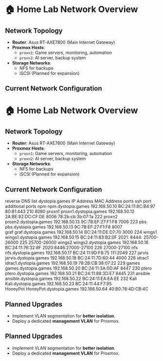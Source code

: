 # 🏠 Home Lab Network Overview

## **Network Topology**
- **Router**: Asus RT-AXE7800 (Main Internet Gateway)
- **Proxmox Hosts**:
  - `proxn1`: Game servers, monitoring, automation
  - `proxn2`: AI server, backup system
- **Storage Networks**: 
  - NFS for backups
  - iSCSI (Planned for expansion)

## **Current Network Configuration**
# 🏠 Home Lab Network Overview

## **Network Topology**
- **Router**: Asus RT-AXE7800 (Main Internet Gateway)
- **Proxmox Hosts**:
  - `proxn1`: Game servers, monitoring, automation
  - `proxn2`: AI server, backup system
- **Storage Networks**: 
  - NFS for backups
  - iSCSI (Planned for expansion)

## **Current Network Configuration**
reverse DNS list	dystopia.games	IP Address	MAC Address	ports		ssh port	additional ports
npm	npm.dystopia.games	192.168.50.10	BC:24:11:8C:B4:97	80:81:443		210	8080
proxn1	proxn1.dystopia.games	192.168.50.12	2A:BE:92:DC:CF:DE	8006	78:2b:cb:3b:07:1a	222	
proxn2	proxn2.dystopia.games	192.168.50.13	9C:7B:EF:27:F1:F8	7006		223	
pbs	pbs.dystopia.games	192.168.50.13	9C:7B:EF:27:F1:F8	8007			
graf	graf.dystopia.games	192.168.50.14	BC:24:11:DE:D7:70	3000		224	
wings1	wings1.dystopia.games	192.168.50.15	BC:24:11:83:B2:0F	2021: 8444: 25700-26000		225	25700-26000
wings2	wings2.dystopia.games	192.168.50.16	BC:24:11:76:32:8F	2020:8446:27000-27100		226	27000-27100
nfs	nfs.dystopia.games	192.168.50.17	BC:24:11:9D:F8:75	111:2049		227	
jarvis	jarvis.dystopia.games	192.168.50.18	BC:24:11:7D:60:44	4000		228	
idrac1	idrac1.dystopia.games	192.168.50.19	78:2B:CB:38:07:22			229	
games	games.dystopia.games	192.168.50.20	BC:24:11:3A:0D:AF	8447		230	
ptero	ptero.dystopia.games	192.168.50.21	BC:24:11:88:3D:E7	8445		231	
ansible	ansible.dystopia.games	192.168.50.22	BC:24:11:EA:EA:EE			232	
Kali	Kali.dystopia.games	192.168.50.23	BC:24:11:44:F7:95				
HoneyPot	HoneyPot.dystopia.games	192.168.50.64	40:B0:76:4D:CB:4C				


## **Planned Upgrades**
- Implement VLAN segmentation for **better isolation**.
- Deploy a dedicated **management VLAN** for Proxmox.

## **Planned Upgrades**
- Implement VLAN segmentation for **better isolation**.
- Deploy a dedicated **management VLAN** for Proxmox.
